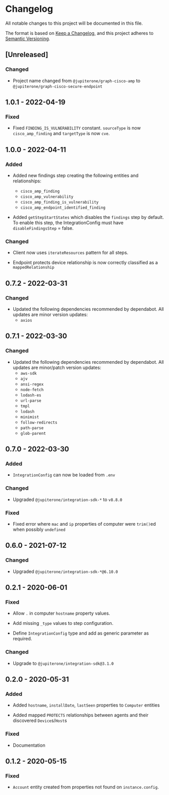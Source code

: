 # Changelog

All notable changes to this project will be documented in this file.

The format is based on [Keep a Changelog](https://keepachangelog.com/en/1.0.0/),
and this project adheres to
[Semantic Versioning](https://semver.org/spec/v2.0.0.html).

## [Unreleased]

### Changed

- Project name changed from `@jupiterone/graph-cisco-amp` to
  `@jupiterone/graph-cisco-secure-endpoint`

## 1.0.1 - 2022-04-19

### Fixed

- Fixed `FINDING_IS_VULNERABILITY` constant. `sourceType` is now
  `cisco_amp_finding` and `targetType` is now `cve`.

## 1.0.0 - 2022-04-11

### Added

- Added new findings step creating the following entities and relationships:

  - `cisco_amp_finding`
  - `cisco_amp_vulnerability`
  - `cisco_amp_finding_is_vulnerability`
  - `cisco_amp_endpoint_identified_finding`

- Added `getStepStartStates` which disables the `findings` step by default. To
  enable this step, the IntegrationConfig must have `disableFindingsStep` =
  false.

### Changed

- Client now uses `iterateResources` pattern for all steps.

- Endpoint protects device relationship is now correctly classified as a
  `mappedRelationship`

## 0.7.2 - 2022-03-31

### Changed

- Updated the following dependencies recommended by dependabot. All updates are
  minor version updates:
  - `axios`

## 0.7.1 - 2022-03-30

### Changed

- Updated the following dependencies recommended by dependabot. All updates are
  minor/patch version updates:
  - `aws-sdk`
  - `ajv`
  - `ansi-regex`
  - `node-fetch`
  - `lodash-es`
  - `url-parse`
  - `tmpl`
  - `lodash`
  - `minimist`
  - `follow-redirects`
  - `path-parse`
  - `glob-parent`

## 0.7.0 - 2022-03-30

### Added

- `IntegrationConfig` can now be loaded from `.env`

### Changed

- Upgraded `@jupiterone/integration-sdk-*` to `v8.8.0`

### Fixed

- Fixed error where `mac` and `ip` properties of computer were `trim()`ed when
  possibly `undefined`

## 0.6.0 - 2021-07-12

### Changed

- Upgraded `@jupiterone/integration-sdk-*@6.10.0`

## 0.2.1 - 2020-06-01

### Fixed

- Allow `.` in computer `hostname` property values.

- Add missing `_type` values to step configuration.

- Define `IntegrationConfig` type and add as generic parameter as required.

### Changed

- Upgrade to `@jupiterone/integration-sdk@3.1.0`

## 0.2.0 - 2020-05-31

### Added

- Added `hostname`, `installDate`, `lastSeen` properties to `Computer` entities

- Added mapped `PROTECTS` relationships between agents and their discovered
  `Device`s/`Host`s

### Fixed

- Documentation

## 0.1.2 - 2020-05-15

### Fixed

- `Account` entity created from properties not found on `instance.config`.
